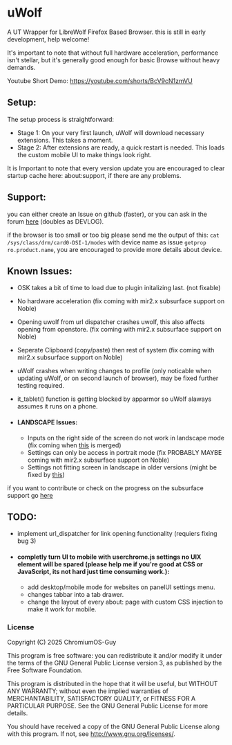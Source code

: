 # uWolf

A UT Wrapper for LibreWolf Firefox Based Browser.
this is still in early development, help welcome!

It's important to note that without full hardware acceleration, performance isn't stellar, but it's generally good enough for basic Browse without heavy demands.

Youtube Short Demo: https://youtube.com/shorts/BcV9cN1zmVU

## Setup:
The setup process is straightforward:
 -  Stage 1: On your very first launch, uWolf will download necessary extensions. This takes a moment.
 -  Stage 2: After extensions are ready, a quick restart is needed. This loads the custom mobile UI to make things look right.

It is Important to note that every version update you are encouraged to clear startup cache here: about:support, if there are any problems.

## Support:
you can either create an Issue on github (faster), or you can ask in the forum [here](https://forums.ubports.com/topic/11060/uwolf-librewolf) (doubles as DEVLOG).

if the browser is too small or too big please send me the output of this:
```cat /sys/class/drm/card0-DSI-1/modes```  with device name as issue ```getprop ro.product.name```, you are encouraged to provide more details about device.

## Known Issues:
* OSK takes a bit of time to load due to plugin initalizing last. (not fixable)
* No hardware acceleration (fix coming with mir2.x subsurface support on Noble)
* Opening uwolf from url dispatcher crashes uwolf, this also affects opening from openstore. (fix coming with mir2.x subsurface support on Noble)
* Seperate Clipboard (copy/paste) then rest of system (fix coming with mir2.x subsurface support on Noble)
* uWolf crashes when writing changes to profile (only noticable when updating uWolf, or on second launch of browser), may be fixed further testing required.
* it_tablet() function is getting blocked by apparmor so uWolf alaways assumes it runs on a phone.

* #### LANDSCAPE Issues:
    * Inputs on the right side of the screen do not work in landscape mode (fix coming when [this](https://gitlab.com/ubports/development/core/lomiri/-/merge_requests/207) is merged)
    * Settings can only be access in portrait mode (fix PROBABLY MAYBE coming with mir2.x subsurface support on Noble) 
    * Settings not fitting screen in landscape in older versions (might be fixed by [this](https://connect.mozilla.org/t5/discussions/firefox-settings-design-share-your-input/m-p/66629/highlight/true#M23625))

if you want to contribute or check on the progress on the subsurface support go [here](https://gitlab.com/ubports/development/core/qtmir/-/merge_requests/83)



## TODO:
* implement url_dispatcher for link opening functionality (requiers fixing bug 3)
* #### completly turn UI to mobile with userchrome.js settings no UIX element will be spared (please help me if you're good at CSS or JavaScript, its not hard just time consuming work.):
    * add desktop/mobile mode for websites on panelUI settings menu.
    * changes tabbar into a tab drawer.
    * change the layout of every about: page with custom CSS injection to make it work for mobile.


### License

Copyright (C) 2025  ChromiumOS-Guy

This program is free software: you can redistribute it and/or modify it under
the terms of the GNU General Public License version 3, as published by the
Free Software Foundation.

This program is distributed in the hope that it will be useful, but WITHOUT ANY
WARRANTY; without even the implied warranties of MERCHANTABILITY, SATISFACTORY
QUALITY, or FITNESS FOR A PARTICULAR PURPOSE.  See the GNU General Public License
for more details.

You should have received a copy of the GNU General Public License along with
this program. If not, see <http://www.gnu.org/licenses/>.
